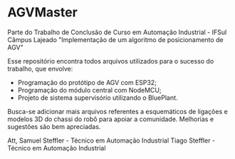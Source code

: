 # AGVMaster

Parte do Trabalho de Conclusão de Curso em Automação Industrial - IFSul Câmpus Lajeado
"Implementação de um algoritmo de posicionamento de AGV"

Esse repositório encontra todos arquivos utilizados para o sucesso do trabalho, que envolve:
- Programação do protótipo de AGV com ESP32;
- Programação do módulo central com NodeMCU;
- Projeto de sistema supervisório utilizando o BluePlant.

Busca-se adicionar mais arquivos referentes a esquemáticos de ligações e modelos 3D do chassi do robô para apoiar a comunidade.
Melhorias e sugestões são bem apreciadas.

Att,
Samuel Steffler - Técnico em Automação Industrial
Tiago Steffler - Técnico em Automação Industrial
